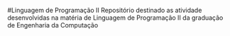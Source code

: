 #Linguagem de Programação II
Repositório destinado as atividade desenvolvidas na matéria de Linguagem de Programação II da graduação de Engenharia da Computação
